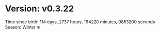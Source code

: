 # Version: v0.3.22
Time since birth: 114 days, 2737 hours, 164220 minutes, 9853200 seconds
Season: Winter ❄️
